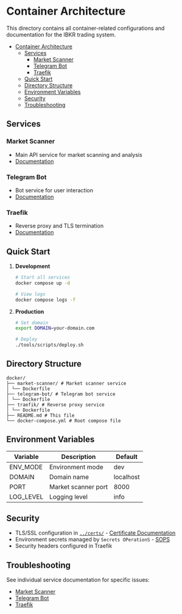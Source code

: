 # Container Architecture

This directory contains all container-related configurations and documentation for the IBKR trading system.

- [Container Architecture](#container-architecture)
  - [Services](#services)
    - [Market Scanner](#market-scanner)
    - [Telegram Bot](#telegram-bot)
    - [Traefik](#traefik)
  - [Quick Start](#quick-start)
  - [Directory Structure](#directory-structure)
  - [Environment Variables](#environment-variables)
  - [Security](#security)
  - [Troubleshooting](#troubleshooting)

## Services

### Market Scanner
- Main API service for market scanning and analysis
- [Documentation](market-scanner/README.md)

### Telegram Bot
- Bot service for user interaction
- [Documentation](telegram-bot/README.md)

### Traefik
- Reverse proxy and TLS termination
- [Documentation](traefik/README.md)

## Quick Start

1. **Development**
   ```bash
   # Start all services
   docker compose up -d

   # View logs
   docker compose logs -f
   ```

2. **Production**
   ```bash
   # Set domain
   export DOMAIN=your-domain.com

   # Deploy
   ./tools/scripts/deploy.sh
   ```

## Directory Structure

```
docker/
├── market-scanner/ # Market scanner service
│ └── Dockerfile
├── telegram-bot/ # Telegram bot service
│ └── Dockerfile
├── traefik/ # Reverse proxy service
│ └── Dockerfile
├── README.md # This file
└── docker-compose.yml # Root compose file
```

## Environment Variables

| Variable | Description | Default |
|----------|-------------|---------|
| ENV_MODE | Environment mode | dev |
| DOMAIN | Domain name | localhost |
| PORT | Market scanner port | 8000 |
| LOG_LEVEL | Logging level | info |

## Security

- TLS/SSL configuration in [`../certs/`](../certs/) - [Certificate Documentation](../certs/README.md)
- Environment secrets managed by `Secrets OPerationS` - [SOPS](../config/README.md#secret-management-with-secrets-operations-sops)
- Security headers configured in Traefik

## Troubleshooting

See individual service documentation for specific issues:
- [Market Scanner](market-scanner/README.md#troubleshooting)
- [Telegram Bot](telegram-bot/README.md#troubleshooting)
- [Traefik](traefik/README.md#troubleshooting)